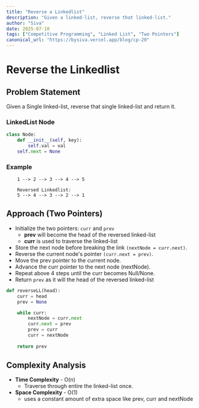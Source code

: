 ```yaml
---
title: "Reverse a Linkedlist"
description: "Given a linked-list, reverse that linked-list."
author: "Siva"
date: 2025-07-10
tags: ["Competitive Programming", "Linked List", "Two Pointers"]
canonical_url: "https://bysiva.vercel.app/blog/cp-20"
---
```

# Reverse the Linkedlist
## Problem Statement
Given a Single linked-list, reverse that single linked-list and return it.

### LinkedList Node
```python
class Node:
	def __init__(self, key):
		self.val = val
    self.next = None
```

### Example
```tree
    1 --> 2 --> 3 --> 4 --> 5

    Reversed Linkedlist:
    5 --> 4 --> 3 --> 2 --> 1
```

## Approach (Two Pointers)
- Initialize the two pointers: `curr` and `prev`
    - **prev** will become the head of the reversed linked-list
    - **curr** is used to traverse the linked-list
- Store the next node before breaking the link `(nextNode = curr.next)`.
- Reverse the current node's pointer `(curr.next = prev)`.
- Move the prev pointer to the current node.
- Advance the curr pointer to the next node (nextNode).
- Repeat above 4 steps until the curr becomes Null/None.
- Return `prev` as it will the head of the reversed linked-list

```python
def reverseLL(head):
    curr = head 
    prev = None 

    while curr:
        nextNode = curr.next 
        curr.next = prev 
        prev = curr 
        curr = nextNode
    
    return prev 
```

## Complexity Analysis
- **Time Complexity** - O(n)
    - Traverse through entire the linked-list once.
- **Space Complexity** - O(1)
    - uses a constant amount of extra space like prev, curr and nextNode